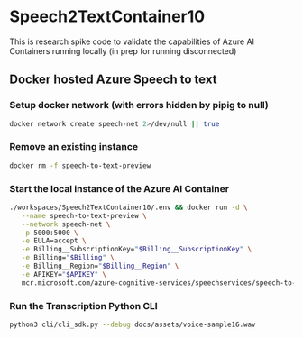 # Speech2TextContainer10
This is research spike code to validate the capabilities of Azure AI Containers running locally (in prep for running disconnected)   

## Docker hosted Azure Speech to text

### Setup docker network (with errors hidden by pipig to null)
```bash
docker network create speech-net 2>/dev/null || true
```
### Remove an existing instance 
``` bash
docker rm -f speech-to-text-preview
```
### Start the local instance of the Azure AI Container
```bash
./workspaces/Speech2TextContainer10/.env && docker run -d \
   --name speech-to-text-preview \
   --network speech-net \
   -p 5000:5000 \
   -e EULA=accept \
   -e Billing__SubscriptionKey="$Billing__SubscriptionKey" \
   -e Billing="$Billing" \
   -e Billing__Region="$Billing__Region" \
   -e APIKEY="$APIKEY" \
   mcr.microsoft.com/azure-cognitive-services/speechservices/speech-to-text:5.0.3-preview-amd64-en-gb
```

### Run the Transcription Python CLI
```bash
python3 cli/cli_sdk.py --debug docs/assets/voice-sample16.wav
``` 
